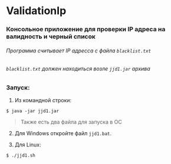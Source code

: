 # ValidationIp

### Консольное приложение для проверки IP адреса на валидность и черный список
###### Программа считывает IP адресса с файла `blacklist.txt`
###### `blacklist.txt` должен находиться возле `jjd1.jar` архива

### Запуск: 
1. Из командной строки:
```shell
$ java -jar jjd1.jar
```

> Также есть два файла для запуска в ОС
> 
2. Для Windows откройте файл `jjd1.bat`.

3. Для Linux:
```shell
$ ./jjd1.sh
```
